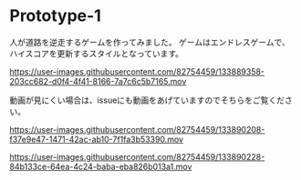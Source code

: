 # Prototype-1

人が道路を逆走するゲームを作ってみました。
ゲームはエンドレスゲームで、ハイスコアを更新するスタイルとなっています。

https://user-images.githubusercontent.com/82754459/133889358-203cc682-d0f4-4f41-8166-7a7c6c5b7165.mov

動画が見にくい場合は、issueにも動画をあげていますのでそちらをご覧ください。

https://user-images.githubusercontent.com/82754459/133890208-f37e9e47-1471-42ac-ab10-7f1fa3b53390.mov


https://user-images.githubusercontent.com/82754459/133890228-84b133ce-64ea-4c24-baba-eba826b013a1.mov


